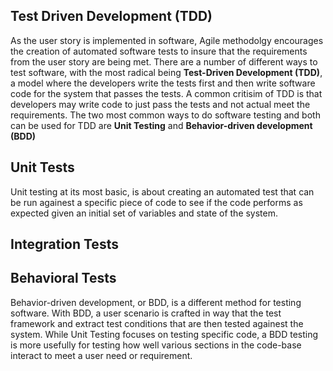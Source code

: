 Test Driven Development (TDD)
-----------------------------
As the user story is implemented in software, Agile methodolgy encourages the creation
of automated software tests to insure that the requirements from the user story are 
being met. There are a number of different ways to test software, with the most radical
being **Test-Driven Development (TDD)**, a model where the developers write the tests first and
then write software code for the system that passes the tests. A common critisim of TDD is
that developers may write code to just pass the tests and not actual meet the requirements. 
The two most common ways to do software testing and both can be used for TDD are 
**Unit Testing** and **Behavior-driven development (BDD)**

## Unit Tests
Unit testing at its most basic, is about creating an automated test that can be run 
againest a specific piece of code to see if the code performs as expected given an
initial set of variables and state of the system. 

## Integration Tests

## Behavioral Tests
Behavior-driven development, or BDD, is a different method for testing software. With BDD,
a user scenario is crafted in way that the test framework and extract test conditions that
are then tested againest the system. While Unit Testing focuses on testing specific code, a
BDD testing is more usefully for testing how well various sections in the code-base interact
to meet a user need or requirement. 
